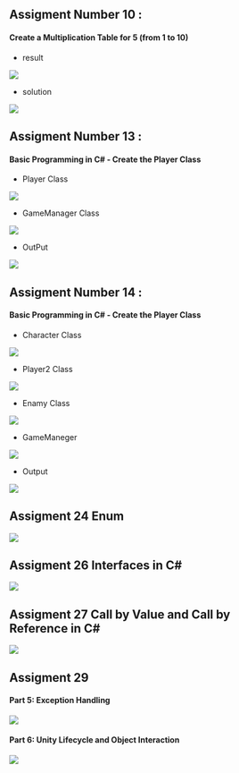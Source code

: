 ## Assigment Number 10 : 
#### Create a Multiplication Table for 5 (from 1 to 10)

- result 

![](IMG/Capture.JPG)

- solution 

![](IMG/solutionJPG.JPG)


## Assigment Number 13 : 
#### Basic Programming in C# - Create the Player Class

- Player Class  

![](IMG/assigment11_palyer.JPG)

- GameManager Class  

![](IMG/assigment11_GameMager.JPG)

- OutPut  

![](IMG/assigment11_output.JPG)


## Assigment Number 14 : 
#### Basic Programming in C# - Create the Player Class

- Character Class  

![](IMG/character.JPG)


- Player2 Class  

![](IMG/Player2.JPG)



- Enamy Class  

![](IMG/Enamy.JPG)


- GameManeger   

![](IMG/gameObject_14.JPG)


- Output    

![](IMG/assigment14_output.JPG)


## Assigment 24 Enum

![](IMG/Assigment24.JPG)


## Assigment 26 Interfaces in C#

![](IMG/Assigment26.JPG)


## Assigment 27 Call by Value and Call by Reference in C#

![](IMG/Assigment27.JPG)



## Assigment 29 

#### Part 5: Exception Handling

![](IMG/Assigment29/Part5.JPG)

#### Part 6: Unity Lifecycle and Object Interaction

![](IMG/Assigment29/Part6.JPG)

